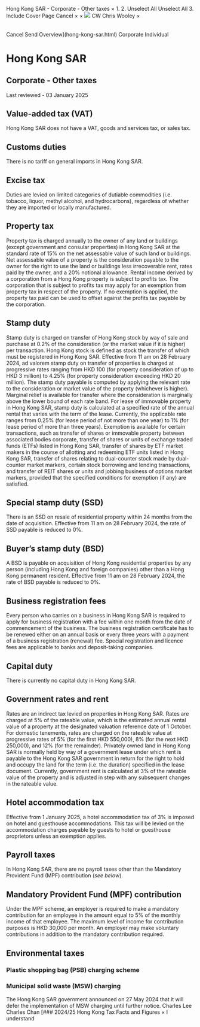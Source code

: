 Hong Kong SAR - Corporate - Other taxes
×
1.
2.
Unselect All
Unselect All
3.
Include Cover Page
Cancel
×
×
![](-/media/world-wide-tax-summaries/attachments/global---chris-wooley.ashx%3Frev=ac5e5f3223b34096b1afc2a6009c7320&revision=ac5e5f32-23b3-4096-b1af-c2a6009c7320&hash=859B7ADC84DC2CBEC9760E9E6EE7DE6D0A8BFCDF)
CW
Chris Wooley
×
######
Cancel
Send
Overview](hong-kong-sar.html)
Corporate
Individual
# Hong Kong SAR
## Corporate - Other taxes
Last reviewed - 03 January 2025
## Value-added tax (VAT)
Hong Kong SAR does not have a VAT, goods and services tax, or sales tax.
## Customs duties
There is no tariff on general imports in Hong Kong SAR.
## Excise tax
Duties are levied on limited categories of dutiable commodities (i.e. tobacco, liquor, methyl alcohol, and hydrocarbons), regardless of whether they are imported or locally manufactured.
## Property tax
Property tax is charged annually to the owner of any land or buildings (except government and consular properties) in Hong Kong SAR at the standard rate of 15% on the net assessable value of such land or buildings. Net assessable value of a property is the consideration payable to the owner for the right to use the land or buildings less irrecoverable rent, rates paid by the owner, and a 20% notional allowance.
Rental income derived by a corporation from a Hong Kong property is subject to profits tax. The corporation that is subject to profits tax may apply for an exemption from property tax in respect of the property. If no exemption is applied, the property tax paid can be used to offset against the profits tax payable by the corporation.
## Stamp duty
Stamp duty is charged on transfer of Hong Kong stock by way of sale and purchase at 0.2% of the consideration (or the market value if it is higher) per transaction. Hong Kong stock is defined as stock the transfer of which must be registered in Hong Kong SAR.
Effective from 11 am on 28 February 2024, ad valorem stamp duty on transfer of properties is charged at progressive rates ranging from HKD 100 (for property consideration of up to HKD 3 million) to 4.25% (for property consideration exceeding HKD 20 million).
The stamp duty payable is computed by applying the relevant rate to the consideration or market value of the property (whichever is higher). Marginal relief is available for transfer where the consideration is marginally above the lower bound of each rate band.
For lease of immovable property in Hong Kong SAR, stamp duty is calculated at a specified rate of the annual rental that varies with the term of the lease. Currently, the applicable rate ranges from 0.25% (for lease period of not more than one year) to 1% (for lease period of more than three years).
Exemption is available for certain transactions, such as transfer of shares or immovable property between associated bodies corporate, transfer of shares or units of exchange traded funds (ETFs) listed in Hong Kong SAR, transfer of shares by ETF market makers in the course of allotting and redeeming ETF units listed in Hong Kong SAR, transfer of shares relating to dual-counter stock made by dual-counter market markers, certain stock borrowing and lending transactions, and transfer of REIT shares or units and jobbing business of options market markers, provided that the specified conditions for exemption (if any) are satisfied.
## Special stamp duty (SSD)
There is an SSD on resale of residential property within 24 months from the date of acquisition. Effective from 11 am on 28 February 2024, the rate of SSD payable is reduced to 0%.
## Buyer’s stamp duty (BSD)
A BSD is payable on acquisition of Hong Kong residential properties by any person (including Hong Kong and foreign companies) other than a Hong Kong permanent resident. Effective from 11 am on 28 February 2024, the rate of BSD payable is reduced to 0%.
## Business registration fees
Every person who carries on a business in Hong Kong SAR is required to apply for business registration with a fee within one month from the date of commencement of the business. The business registration certificate has to be renewed either on an annual basis or every three years with a payment of a business registration (renewal) fee. Special registration and licence fees are applicable to banks and deposit-taking companies.
## Capital duty
There is currently no capital duty in Hong Kong SAR.
## Government rates and rent
Rates are an indirect tax levied on properties in Hong Kong SAR. Rates are charged at 5% of the rateable value, which is the estimated annual rental value of a property at the designated valuation reference date of 1 October. For domestic tenements, rates are charged on the rateable value at progressive rates of 5% (for the first HKD 550,000), 8% (for the next HKD 250,000), and 12% (for the remainder).
Privately owned land in Hong Kong SAR is normally held by way of a government lease under which rent is payable to the Hong Kong SAR government in return for the right to hold and occupy the land for the term (i.e. the duration) specified in the lease document. Currently, government rent is calculated at 3% of the rateable value of the property and is adjusted in step with any subsequent changes in the rateable value.
## Hotel accommodation tax
Effective from 1 January 2025, a hotel accommodation tax of 3% is imposed on hotel and guesthouse accommodations. This tax will be levied on the accommodation charges payable by guests to hotel or guesthouse proprietors unless an exemption applies.
## Payroll taxes
In Hong Kong SAR, there are no payroll taxes other than the Mandatory Provident Fund (MPF) contribution (*see below*).
## Mandatory Provident Fund (MPF) contribution
Under the MPF scheme, an employer is required to make a mandatory contribution for an employee in the amount equal to 5% of the monthly income of that employee. The maximum level of income for contribution purposes is HKD 30,000 per month. An employer may make voluntary contributions in addition to the mandatory contribution required.
## Environmental taxes
### Plastic shopping bag (PSB) charging scheme
### Municipal solid waste (MSW) charging
The Hong Kong SAR government announced on 27 May 2024 that it will defer the implementation of MSW charging until further notice.
Charles Lee
Charles Chan
[### 2024/25 Hong Kong Tax Facts and Figures
×
I understand